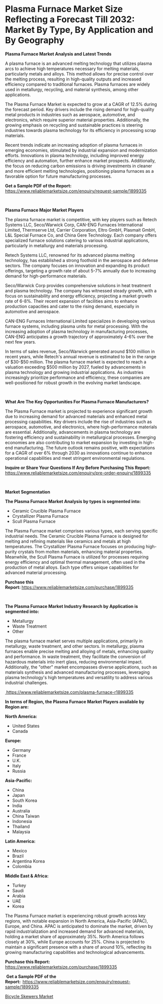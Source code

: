 <p><h1>Plasma Furnace Market Size Reflecting a Forecast Till 2032: Market By Type, By Application and By Geography</h1></p><p><strong>Plasma Furnace Market Analysis and Latest Trends</strong></p>
<p><p>A plasma furnace is an advanced melting technology that utilizes plasma arcs to achieve high temperatures necessary for melting materials, particularly metals and alloys. This method allows for precise control over the melting process, resulting in high-quality outputs and increased efficiency compared to traditional furnaces. Plasma furnaces are widely used in metallurgy, recycling, and material synthesis, among other applications.</p><p>The Plasma Furnace Market is expected to grow at a CAGR of 12.5% during the forecast period. Key drivers include the rising demand for high-quality metal products in industries such as aerospace, automotive, and electronics, which require superior material properties. Additionally, the growing emphasis on recycling and sustainable practices is steering industries towards plasma technology for its efficiency in processing scrap materials.</p><p>Recent trends indicate an increasing adoption of plasma furnaces in emerging economies, stimulated by industrial expansion and modernization efforts. Innovations in plasma technology, including improved energy efficiency and automation, further enhance market prospects. Additionally, the focus on reducing carbon emissions is driving investments in cleaner and more efficient melting technologies, positioning plasma furnaces as a favorable option for future manufacturing processes.</p></p>
<p><strong>Get a Sample PDF of the Report:&nbsp;</strong> <a href="https://www.reliablemarketsize.com/enquiry/request-sample/1899335?utm_campaign=2283&utm_medium=2&utm_source=Github&utm_content=ia&utm_term=22022025&utm_id=plasma-furnace">https://www.reliablemarketsize.com/enquiry/request-sample/1899335</a></p>
<p>&nbsp;</p>
<p><strong>Plasma Furnace Major Market Players</strong></p>
<p><p>The plasma furnace market is competitive, with key players such as Retech Systems LLC, Seco/Warwick Corp, CAN-ENG Furnaces International Limited, Thermserve Ltd, Carrier Corporation, Eltro GmbH, Plasmait GmbH, L&L Special Furnace Co, and China Gere Technology. Each company offers specialized furnace solutions catering to various industrial applications, particularly in metallurgy and materials processing.</p><p>Retech Systems LLC, renowned for its advanced plasma melting technology, has established a strong foothold in the aerospace and defense sectors. The company focuses on innovation and expanding its product offerings, targeting a growth rate of about 5-7% annually due to increasing demand for high-performance materials.</p><p>Seco/Warwick Corp provides comprehensive solutions in heat treatment and plasma technology. The company has witnessed steady growth, with a focus on sustainability and energy efficiency, projecting a market growth rate of 6-8%. Their recent expansion of facilities aims to enhance production capacities and cater to the rising demand, especially in automotive and aerospace.</p><p>CAN-ENG Furnaces International Limited specializes in developing various furnace systems, including plasma units for metal processing. With the increasing adoption of plasma technology in manufacturing processes, CAN-ENG anticipates a growth trajectory of approximately 4-6% over the next few years.</p><p>In terms of sales revenue, Seco/Warwick generated around $100 million in recent years, while Retech's annual revenue is estimated to be in the range of $30-$50 million. The plasma furnace market is expected to reach a valuation exceeding $500 million by 2027, fueled by advancements in plasma technology and growing industrial applications. As industries increasingly prioritize performance and efficiency, these companies are well-positioned for robust growth in the evolving market landscape.</p></p>
<p>&nbsp;</p>
<p><strong>What Are The Key Opportunities For Plasma Furnace Manufacturers?</strong></p>
<p><p>The Plasma Furnace market is projected to experience significant growth due to increasing demand for advanced materials and enhanced metal processing capabilities. Key drivers include the rise of industries such as aerospace, automotive, and electronics, where high-performance materials are essential. Additionally, advancements in plasma technology are fostering efficiency and sustainability in metallurgical processes. Emerging economies are also contributing to market expansion by investing in high-end manufacturing. The future outlook remains positive, with expectations for a CAGR of over 6% through 2030 as innovations continue to enhance operational capabilities and meet stringent environmental regulations.</p></p>
<p><strong>Inquire or Share Your Questions If Any Before Purchasing This Report:</strong> <a href="https://www.reliablemarketsize.com/enquiry/pre-order-enquiry/1899335?utm_campaign=2283&utm_medium=2&utm_source=Github&utm_content=ia&utm_term=22022025&utm_id=plasma-furnace">https://www.reliablemarketsize.com/enquiry/pre-order-enquiry/1899335</a></p>
<p>&nbsp;</p>
<p><strong>Market Segmentation</strong></p>
<p><strong>The Plasma Furnace Market Analysis by types is segmented into:</strong></p>
<p><ul><li>Ceramic Crucible Plasma Furnace</li><li>Crystallizer Plasma Furnace</li><li>Scull Plasma Furnace</li></ul></p>
<p><p>The Plasma Furnace market comprises various types, each serving specific industrial needs. The Ceramic Crucible Plasma Furnace is designed for melting and refining materials like ceramics and metals at high temperatures. The Crystallizer Plasma Furnace focuses on producing high-purity crystals from molten materials, enhancing material properties. Meanwhile, the Scull Plasma Furnace is utilized for processes requiring energy efficiency and optimal thermal management, often used in the production of metal alloys. Each type offers unique capabilities for advanced material processing.</p></p>
<p><strong>Purchase this Report:&nbsp;</strong><a href="https://www.reliablemarketsize.com/purchase/1899335?utm_campaign=2283&utm_medium=2&utm_source=Github&utm_content=ia&utm_term=22022025&utm_id=plasma-furnace">https://www.reliablemarketsize.com/purchase/1899335</a></p>
<p>&nbsp;</p>
<p><strong>The Plasma Furnace Market Industry Research by Application is segmented into:</strong></p>
<p><ul><li>Metallurgy</li><li>Waste Treatment</li><li>Other</li></ul></p>
<p><p>The plasma furnace market serves multiple applications, primarily in metallurgy, waste treatment, and other sectors. In metallurgy, plasma furnaces enable precise melting and alloying of metals, enhancing quality and performance. In waste treatment, they facilitate the conversion of hazardous materials into inert glass, reducing environmental impact. Additionally, the "other" market encompasses diverse applications, such as materials synthesis and advanced manufacturing processes, leveraging plasma technology's high temperatures and versatility to address various industrial challenges.</p></p>
<p><a href="https://www.reliablemarketsize.com/plasma-furnace-r1899335?utm_campaign=2283&utm_medium=2&utm_source=Github&utm_content=ia&utm_term=22022025&utm_id=plasma-furnace">&nbsp;https://www.reliablemarketsize.com/plasma-furnace-r1899335</a></p>
<p><strong>In terms of Region, the Plasma Furnace Market Players available by Region are:</strong></p>
<p>
    <p> <strong> North America: </strong>
        <ul>
            <li>United States</li>
            <li>Canada</li>
        </ul>
        </p> 
    <p> <strong> Europe: </strong>
        <ul>
            <li>Germany</li>
            <li>France</li>
            <li>U.K.</li>
            <li>Italy</li>
            <li>Russia</li>
        </ul>
        </p> 
    <p> <strong> Asia-Pacific: </strong>
        <ul>
            <li>China</li>
            <li>Japan</li>
            <li>South Korea</li>
            <li>India</li>
            <li>Australia</li>
            <li>China Taiwan</li>
            <li>Indonesia</li>
            <li>Thailand</li>
            <li>Malaysia</li>
        </ul>
        </p> 
    <p> <strong> Latin America: </strong>
        <ul>
            <li>Mexico</li>
            <li>Brazil</li>
            <li>Argentina Korea</li>
            <li>Colombia</li>
        </ul>
        </p> 
    <p> <strong> Middle East & Africa: </strong>
        <ul>
            <li>Turkey</li>
            <li>Saudi</li>
            <li>Arabia</li>
            <li>UAE</li>
            <li>Korea</li>
        </ul>
    </p>
    </p>
<p><p>The Plasma Furnace market is experiencing robust growth across key regions, with notable expansion in North America, Asia-Pacific (APAC), Europe, and China. APAC is anticipated to dominate the market, driven by rapid industrialization and increased demand for advanced materials, holding a market share of approximately 35%. North America follows closely at 30%, while Europe accounts for 25%. China is projected to maintain a significant presence with a share of around 10%, reflecting its growing manufacturing capabilities and technological advancements.</p></p>
<p><strong>Purchase this Report: </strong><a href="https://www.reliablemarketsize.com/purchase/1899335?utm_campaign=2283&utm_medium=2&utm_source=Github&utm_content=ia&utm_term=22022025&utm_id=plasma-furnace">https://www.reliablemarketsize.com/purchase/1899335</a></p>
<p>&nbsp;<strong>Get a Sample PDF of the Report:&nbsp;&nbsp;</strong><a href="https://www.reliablemarketsize.com/enquiry/request-sample/1899335?utm_campaign=2283&utm_medium=2&utm_source=Github&utm_content=ia&utm_term=22022025&utm_id=plasma-furnace">https://www.reliablemarketsize.com/enquiry/request-sample/1899335</a></p>
<p><strong></strong></p>
<p><p><a href="https://github.com/bornergabrielle89/Market-Research-Report-List-1/blob/main/bicycle-skewers-market.md?utm_campaign=2283&utm_medium=2&utm_source=Github&utm_content=ia&utm_term=22022025&utm_id=plasma-furnace">Bicycle Skewers Market</a></p></p>
